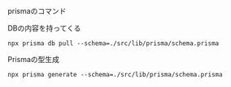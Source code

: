 prismaのコマンド

DBの内容を持ってくる
```
npx prisma db pull --schema=./src/lib/prisma/schema.prisma
```

Prismaの型生成
```
npx prisma generate --schema=./src/lib/prisma/schema.prisma
```